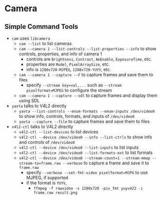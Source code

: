 Camera
======

## Simple Command Tools

- `cam` uses `libcamera`
  - `cam --list` to list cameras
  - `cam --camera 1 --list-controls --list-properties --info` to show controls,
    properties, and info of camera 1
    - controls are `Brightness`, `Contrast`, `AeEnable`, `ExposureTime`, etc.
    - properties are `Model`, `PixelArraySize`, etc.
    - info is `1280x720-MJPEG`, `1280x720-YUYV`, etc.
  - `cam --camera 1 --capture --F` to capture frames and save them to files
    - specify `--stream key=val,...` such as `--stream pixelformat=MJPEG` to
      configure the stream
  - `cam --camera 1 --capture --sdl` to capture frames and display them using SDL
- `yavta` talks to V4L2 directly
  - `yavta --list-controls --enum-formats --enum-inputs /dev/video0` to show
    info, controls, formats, and inputs of `/dev/video0`
  - `yavta --capture --file` to capture frames and save them to files
- `v4l2-ctl` talks to V4L2 directly
  - `v4l2-ctl --list-devices` to list devices
  - `v4l2-ctl --device /dev/video0 --info --list-ctrls` to show info and
    controls of `/dev/video0`
  - `v4l2-ctl --device /dev/video0 --list-inputs` to list inputs
  - `v4l2-ctl --device /dev/video0 --list-formats-ext` to list formats
  - `v4l2-ctl --device /dev/video0 --stream-count=1 --stream-mmap --stream-to=frame.raw --verbose`
    to capture a frame and save it to `frame.raw`
    - specify `--verbose --set-fmt-video pixelformat=MJPG` to use MJPEG, if
      supported
    - if the format is `YUYV`,
      - `ffmpeg -f rawvideo -s 1280x720 -pix_fmt yuyv422 -i frame.raw result.png`
